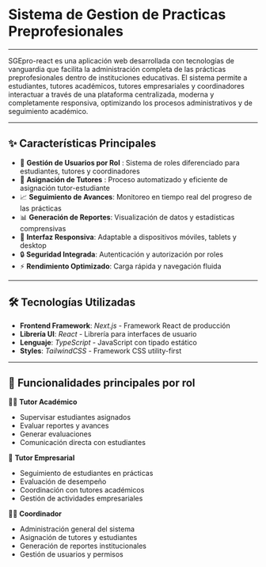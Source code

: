 # Sistema de Gestion de Practicas Preprofesionales
---

SGEpro-react es una aplicación web desarrollada con tecnologías de vanguardia que facilita la administración completa de las prácticas preprofesionales dentro de instituciones educativas.
El sistema permite a estudiantes, tutores académicos, tutores empresariales y coordinadores interactuar a través de una plataforma centralizada, moderna y completamente responsiva, optimizando los procesos administrativos y de seguimiento académico.

---

## ✨ Características Principales

- 👥 **Gestión de Usuarios por Rol** : Sistema de roles diferenciado para estudiantes, tutores y coordinadores
- 🎯 **Asignación de Tutores** : Proceso automatizado y eficiente de asignación tutor-estudiante
- 📈 **Seguimiento de Avances**: Monitoreo en tiempo real del progreso de las prácticas
- 📊 **Generación de Reportes**: Visualización de datos y estadísticas comprensivas
- 📱 **Interfaz Responsiva**: Adaptable a dispositivos móviles, tablets y desktop
- 🔒 **Seguridad Integrada**: Autenticación y autorización por roles
- ⚡ **Rendimiento Optimizado**: Carga rápida y navegación fluida

---

## 🛠️ Tecnologías Utilizadas

- **Frontend Framework**: *Next.js* - Framework React de producción
- **Librería UI**: *React* - Librería para interfaces de usuario
- **Lenguaje**: *TypeScript* - JavaScript con tipado estático
- **Styles**: *TailwindCSS* - Framework CSS utility-first

---

## 📌 Funcionalidades principales por rol

👨‍🏫 **Tutor Académico**

- Supervisar estudiantes asignados
- Evaluar reportes y avances
- Generar evaluaciones
- Comunicación directa con estudiantes

🏢 **Tutor Empresarial**

- Seguimiento de estudiantes en prácticas
- Evaluación de desempeño
- Coordinación con tutores académicos
- Gestión de actividades empresariales

👩‍💼 **Coordinador**

- Administración general del sistema
- Asignación de tutores y estudiantes
- Generación de reportes institucionales
- Gestión de usuarios y permisos

